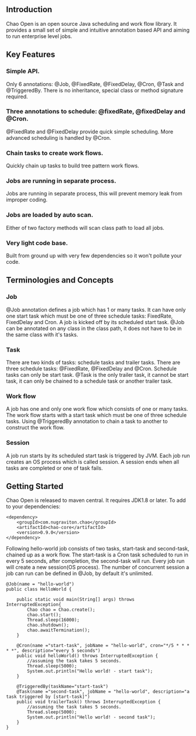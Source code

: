 ## Introduction

Chao Open is an open source Java scheduling and work flow library. It provides a small set of simple and intuitive annotation based API and aiming to run enterprise level jobs.


## Key Features

### Simple API.
Only 6 annotations: @Job, @FixedRate, @FixedDelay, @Cron, @Task and @TriggeredBy. There is no inheritance, special class or method signature required.

### Three annotations to schedule: @fixedRate, @fixedDelay and @Cron.
@FixedRate and @FixedDelay provide quick simple scheduling. More advanced scheduling is handled by @Cron.   

### Chain tasks to create work flows.
Quickly chain up tasks to build tree pattern work flows.

### Jobs are running in separate process.
Jobs are running in separate process, this will prevent memory leak from improper coding. 
 
### Jobs are loaded by auto scan.
Either of two factory methods will scan class path to load all jobs.
 
### Very light code base.
Built from ground up with very few dependencies so it won't pollute your code. 


## Terminologies and Concepts

### Job
@Job annotation defines a job which has 1 or many tasks. It can have only one start task which must be one of three schedule tasks: FixedRate, FixedDelay and Cron. A job is kicked off by its scheduled start task.
@Job can be annotated on any class in the class path, it does not have to be in the same class with it's tasks.

### Task
There are two kinds of tasks: schedule tasks and trailer tasks. There are three schedule tasks: @FixedRate, @FixedDelay and @Cron. Schedule tasks can only be start task. @Task is the only trailer task, it cannot be start task, it can only be chained to a schedule task or another trailer task. 

### Work flow
A job has one and only one work flow which consists of one or many tasks. The work flow starts with a start task which must be one of three schedule tasks. Using @TriggeredBy annotation to chain a task to another to construct the work flow.  

### Session
A job run starts by its scheduled start task is triggered by JVM. Each job run creates an OS process which is called session. A session ends when all tasks are completed or one of task fails.


## Getting Started

Chao Open is released to maven central. It requires JDK1.8 or later. To add to your dependencies:

   	<dependency>
	    <groupId>com.nugraviton.chao</groupId>
	    <artifactId>chao-core</artifactId>
	    <version>0.9.0</version>
	</dependency>

Following hello-world job consists of two tasks, start-task and second-task, chained up as a work flow. The start-task is a Cron task scheduled to run in every 5 seconds, after completion, the second-task will run. Every job run will create a new session(OS process). The number of concurrent session a job can run can be defined in @Job, by default it's unlimited.

	@Job(name = "hello-world")
	public class HelloWorld {
	
		public static void main(String[] args) throws InterruptedException{
			Chao chao = Chao.create();
			chao.start();
			Thread.sleep(16000);
			chao.shutdown();
			chao.awaitTermination();
		}
	
		@Cron(name ="start-task", jobName = "hello-world", cron="*/5 * * * * *", description="every 5 seconds")
		public void helloWorld() throws InterruptedException {
			//assuming the task takes 5 seconds.
			Thread.sleep(5000);
			System.out.println("Hello world! - start task");
		}
	
		@TriggeredBy(taskName="start-task")
		@Task(name ="second-task", jobName = "hello-world", description="a task triggered by [start-task]")
		public void trailerTask() throws InterruptedException {
			//assuming the task takes 5 seconds.
			Thread.sleep(5000);
			System.out.println("Hello world! - second task");
		}
	}
